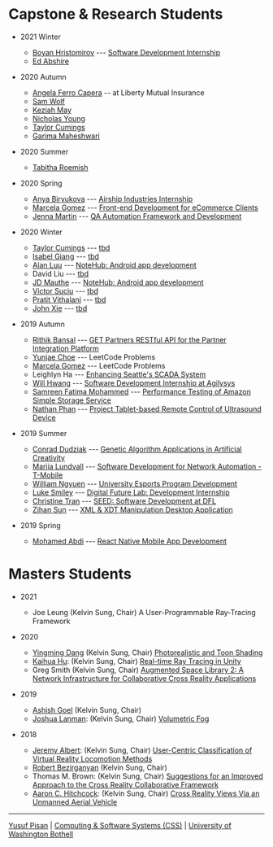 
# Capstone & Research Students

- 2021 Winter
  - [Boyan Hristomirov](https://www.linkedin.com/in/bhristov96/) --- [Software Development Internship](./people/boyanhristomirov)
  - [Ed Abshire](https://www.linkedin.com/in/eabshire/)

- 2020 Autumn
  - [Angela Ferro Capera](https://www.linkedin.com/in/angela-ferro-capera/) -- at Liberty Mutual Insurance
  - [Sam Wolf](https://www.linkedin.com/in/sam-f-wolf/)
  - [Keziah May](https://www.linkedin.com/in/keziahmay/)
  - [Nicholas Young](https://www.linkedin.com/in/nicholas-young-00262a153/)
  - [Taylor Cumings](https://www.linkedin.com/in/tcumings/)
  - [Garima Maheshwari](https://www.linkedin.com/in/garima-maheshwari-802511179/)

- 2020 Summer
  - [Tabitha Roemish](https://www.linkedin.com/in/tabitha-roemish-589b5956/)
  
- 2020 Spring
  - [Anya Biryukova](https://www.linkedin.com/in/anyabiryukova/) --- [Airship Industries Internship](./people/anyabiryukova)
  - [Marcela Gomez](https://www.linkedin.com/in/mgomezuwb/) --- [Front-end Development for eCommerce Clients](./people/marcelagomez)
  - [Jenna Martin](https://www.linkedin.com/in/jennamartin90/) --- [QA Automation Framework and Development](./people/jennamartin)

- 2020 Winter
  - [Taylor Cumings](https://www.linkedin.com/in/tcumings/) --- [tbd](./people/taylorcumings)
  - [Isabel Giang](https://www.linkedin.com/in/isabel-giang/) --- [tbd](./people/isabelgang)
  - [Alan Luu](https://www.linkedin.com/in/alan-luu-579837107/) --- [NoteHub: Android app development](./people/alanluu)
  - David Liu --- [tbd](./people/davidliu)
  - [JD Mauthe](https://www.linkedin.com/in/jdmauthe/) --- [NoteHub: Android app development](./people/jdmauthe)
  - [Victor Suciu](https://www.linkedin.com/in/victorsuciu/) --- [tbd](./people/victorsucio)
  - [Pratit Vithalani](https://www.linkedin.com/in/pratit-vithalani/) --- [tbd](./people/pratitvithalani)
  - [John Xie](https://www.linkedin.com/in/jxie29/) --- [tbd](./people/johnxie)

- 2019 Autumn
  - [Rithik Bansal](https://www.linkedin.com/in/rithikbansal05/) --- [GET Partners RESTful API for the Partner Integration Platform](./people/rithikbansal)
  - [Yunjae Choe](https://www.linkedin.com/in/yunjae-cho/) --- LeetCode Problems
  - [Marcela Gomez](https://www.linkedin.com/in/mgomezuwb/) --- LeetCode Problems
  - Leighlyn Ha --- [Enhancing Seattle's SCADA System](./people/leighlynha)
  - [Will Hwang](https://www.linkedin.com/in/will-hwang/) --- [Software Development Internship at Agilysys](./people/willhwang)
  - [Samreen Fatima Mohammed](https://www.linkedin.com/in/samreen-mohammed-6b3492192/) --- [Performance Testing of Amazon Simple Storage Service](./people/samreenmohammed)
  - [Nathan Phan](https://www.linkedin.com/in/nathan-p-033a06112/) --- [Project Tablet-based Remote Control of Ultrasound Device](./people/nathanphan)
  
- 2019 Summer
  - [Conrad Dudziak](https://www.linkedin.com/in/conrad-dudziak-1a4b1716b/) --- [Genetic Algorithm Applications in Artificial Creativity](./people/conraddudziak)
  - [Mariia Lundvall](https://www.linkedin.com/in/marialundvall/) --- [Software Development for Network Automation - T-Mobile](./people/mariialundvall)
  - [William Ngyuen](https://www.linkedin.com/in/willnguyen18/) --- [University Esports Program Development](./people/williamnguyen)
  - [Luke Smiley](https://www.linkedin.com/in/luke-smiley-7bb111184/) --- [Digital Future Lab: Development Internship](./people/lukesmiley)
  - [Christine Tran](https://www.linkedin.com/in/christine-tran-a0831014a/) --- [SEED: Software Development at DFL](./people/christinetran)
  - [Zihan Sun](https://www.linkedin.com/in/zihan-sun/) --- [XML & XDT Manipulation Desktop Application](./people/zihansun)

- 2019 Spring
  - [Mohamed Abdi](https://www.linkedin.com/in/moabdi21/) --- [React Native Mobile App Development](./people/mohamedabdi)

# Masters Students

- 2021
  - Joe Leung (Kelvin Sung, Chair) A User-Programmable Ray-Tracing Framework
- 2020
  - [Yingming Dang](https://www.linkedin.com/in/yingming-dang-05a05b141/) (Kelvin Sung, Chair) [Photorealistic and Toon Shading](./people/yingmingdang)
  - [Kaihua Hu](https://www.linkedin.com/in/kaihuahu/): (Kelvin Sung, Chair) [Real-time Ray Tracing in Unity](./people/kaihuaha)
  - Greg Smith (Kelvin Sung, Chair) [Augmented Space Library 2: A Network Infrastructure for Collaborative Cross Reality Applications](./people/gregorysmith)
  
- 2019
  - [Ashish Goel](https://www.linkedin.com/in/goel-ashish/) (Kelvin Sung, Chair)
  - [Joshua Lanman](https://www.linkedin.com/in/joshlanman/):  (Kelvin Sung, Chair) [Volumetric Fog](./people/joshualanman)
  
- 2018
  - [Jeremy Albert](https://www.linkedin.com/in/jeremy3681/):  (Kelvin Sung, Chair) [User-Centric Classification of Virtual Reality Locomotion Methods](./people/jeremyalbert)
  - [Robert Bezirganyan](https://www.linkedin.com/in/robert-bezirganyan-095a9b4b/)  (Kelvin Sung, Chair)
  - Thomas M. Brown:  (Kelvin Sung, Chair) [Suggestions for an Improved Approach to the Cross Reality Collaborative Framework](./people/thomasbrown)
  - [Aaron C. Hitchcock](https://www.linkedin.com/in/aaron-hitchcock/):  (Kelvin Sung, Chair) [Cross Reality Views Via an Unmanned Aerial Vehicle](./people/aaronhitchcock)

***

[Yusuf Pisan](https://pisanorg.github.io/yusuf/) | [Computing & Software Systems (CSS)](https://www.uwb.edu/css) | [University of Washington Bothell](https://www.uwb.edu/)
